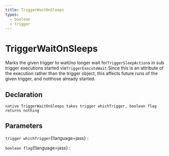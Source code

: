 ```yaml
---
title: TriggerWaitOnSleeps
types:
  - boolean
  - trigger
---
```


# TriggerWaitOnSleeps
Marks the given trigger to wait/no longer wait for`TriggerSleepAction`s in sub trigger executions started via`TriggerExecuteWait`.Since this is an attribute of the execution rather than the trigger object, this affects future runs of the given trigger, and notthose already started.

## Declaration

```jass
native TriggerWaitOnSleeps takes trigger whichTrigger, boolean flag returns nothing
```

## Parameters
`trigger whichTrigger`{!language=jass}
: 

`boolean flag`{!language=jass}
: 
